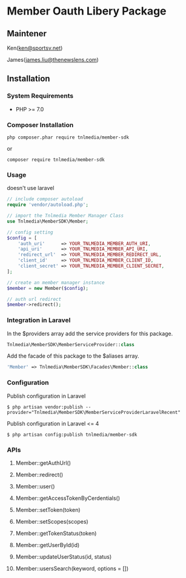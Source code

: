 # Member Oauth Libery Package

## Maintener 
Ken(ken@sportsv.net) 

James(james.liu@thenewslens.com)

## Installation

### System Requirements

- PHP >= 7.0

### Composer Installation

```shell
php composer.phar require tnlmedia/member-sdk
```
or
```shell
composer require tnlmedia/member-sdk
```
### Usage

doesn't use laravel
```php
// include composer autoload
require 'vendor/autoload.php';

// import the Tnlmedia Member Manager Class
use Tnlmedia\MemberSDK\Member;

// config setting
$config = [
    'auth_uri'      => YOUR_TNLMEDIA_MEMBER_AUTH_URI,
    'api_uri'       => YOUR_TNLMEDIA_MEMBER_API_URI,
    'redirect_url'  => YOUR_TNLMEDIA_MEMBER_REDIRECT_URL,
    'client_id'     => YOUR_TNLMEDIA_MEMBER_CLIENT_ID,
    'client_secret' => YOUR_TNLMEDIA_MEMBER_CLIENT_SECRET,
];

// create an member manager instance 
$member = new Member($config);

// auth url redirect 
$member->redirect();
```

### Integration in Laravel

In the $providers array add the service providers for this package.
```php
Tnlmedia\MemberSDK\MemberServiceProvider::class
```
Add the facade of this package to the $aliases array.
```php
'Member' => Tnlmedia\MemberSDK\Facades\Member::class
```

### Configuration

Publish configuration in Laravel
```shell
$ php artisan vendor:publish --provider="Tnlmedia\MemberSDK\MemberServiceProviderLaravelRecent"
```
Publish configuration in Laravel <= 4
```shell
$ php artisan config:publish tnlmedia/member-sdk 
```

### APIs
1. Member::getAuthUrl()

1. Member::redirect()

1. Member::user()

1. Member::getAccessTokenByCerdentials()

1. Member::setToken(token)

1. Member::setScopes(scopes)

1. Member::getTokenStatus(token)

1. Member::getUserById(id)

1. Member::updateUserStatus(id, status)

1. Member::usersSearch(keyword, options = [])
